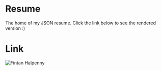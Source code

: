 # Resume
The home of my JSON resume. Click the link below to see the rendered version :)

# Link
![Fintan Halpenny](https://registry.jsonresume.org/fintan_halpenny)
